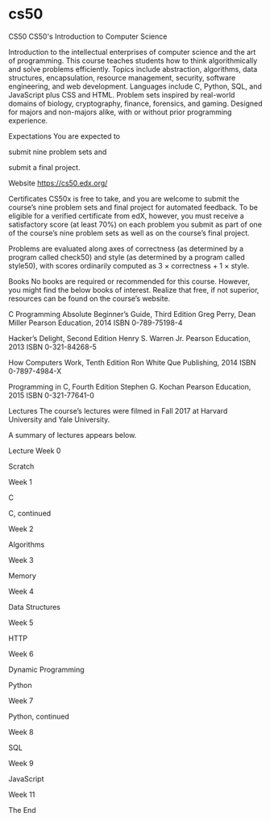 # cs50
CS50
CS50's Introduction to Computer Science

Introduction to the intellectual enterprises of computer science and the art of programming. This course teaches students how to think algorithmically and solve problems efficiently. Topics include abstraction, algorithms, data structures, encapsulation, resource management, security, software engineering, and web development. Languages include C, Python, SQL, and JavaScript plus CSS and HTML. Problem sets inspired by real-world domains of biology, cryptography, finance, forensics, and gaming. Designed for majors and non-majors alike, with or without prior programming experience.

Expectations
You are expected to

submit nine problem sets and

submit a final project.

Website
https://cs50.edx.org/

Certificates
CS50x is free to take, and you are welcome to submit the course’s nine problem sets and final project for automated feedback. To be eligible for a verified certificate from edX, however, you must receive a satisfactory score (at least 70%) on each problem you submit as part of one of the course’s nine problem sets as well as on the course’s final project.

Problems are evaluated along axes of correctness (as determined by a program called check50) and style (as determined by a program called style50), with scores ordinarily computed as 3 × correctness + 1 × style.

Books
No books are required or recommended for this course. However, you might find the below books of interest. Realize that free, if not superior, resources can be found on the course’s website.

C Programming Absolute Beginner’s Guide, Third Edition
Greg Perry, Dean Miller
Pearson Education, 2014
ISBN 0-789-75198-4

Hacker’s Delight, Second Edition
Henry S. Warren Jr.
Pearson Education, 2013
ISBN 0-321-84268-5

How Computers Work, Tenth Edition
Ron White
Que Publishing, 2014
ISBN 0-7897-4984-X

Programming in C, Fourth Edition
Stephen G. Kochan
Pearson Education, 2015
ISBN 0-321-77641-0

Lectures
The course’s lectures were filmed in Fall 2017 at Harvard University and Yale University.

A summary of lectures appears below.

Lecture
Week 0

Scratch

Week 1

C

C, continued

Week 2

Algorithms

Week 3

Memory

Week 4

Data Structures

Week 5

HTTP

Week 6

Dynamic Programming

Python

Week 7

Python, continued

Week 8

SQL

Week 9

JavaScript

Week 11

The End
